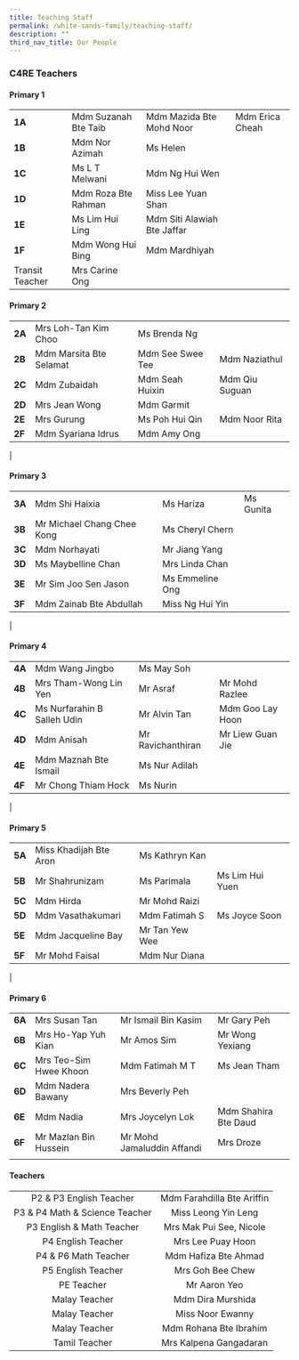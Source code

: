 ```yaml
---
title: Teaching Staff
permalink: /white-sands-family/teaching-staff/
description: ""
third_nav_title: Our People
---
```

### **C4RE Teachers**
#### **Primary 1**

|  |  |  |  |
|---|---|---|---|
| **1A** | Mdm Suzanah Bte Taib | Mdm Mazida Bte Mohd Noor | Mdm Erica Cheah |
| **1B** | Mdm Nor Azimah | Ms Helen | 
| **1C** | Ms L T Melwani | Mdm Ng Hui Wen |  |
| **1D** | Mdm Roza Bte Rahman | Miss Lee Yuan Shan | 
| **1E** | Ms Lim Hui Ling | Mdm Siti Alawiah Bte Jaffar | 
| **1F** | Mdm Wong Hui Bing | Mdm Mardhiyah |  |
| Transit Teacher | Mrs Carine Ong  |

#### **Primary 2**

|  |  |  |  |
|---|---|---|---|
| **2A** | Mrs Loh-Tan Kim Choo | Ms Brenda Ng |  |
| **2B** | Mdm Marsita Bte Selamat | Mdm See Swee Tee | Mdm Naziathul |
| **2C** | Mdm Zubaidah | Mdm Seah Huixin  | Mdm Qiu Suguan |
| **2D** | Mrs Jean Wong | Mdm Garmit |  |
| **2E** | Mrs Gurung | Ms Poh Hui Qin | Mdm Noor Rita  |
| **2F** | Mdm Syariana Idrus | Mdm Amy Ong |  |
|

#### **Primary 3**

|  |  |  |  |
|---|---|---|---|
| **3A** | Mdm Shi Haixia | Ms Hariza | Ms Gunita  |
| **3B** | Mr Michael Chang Chee Kong | Ms Cheryl Chern |  |
| **3C** | Mdm Norhayati | Mr Jiang Yang |  |
| **3D** | Ms Maybelline Chan | Mrs Linda Chan |  |
| **3E** | Mr Sim Joo Sen Jason | Ms Emmeline Ong |  |
| **3F** | Mdm Zainab Bte Abdullah | Miss Ng Hui Yin |  |
|

#### **Primary 4**

|  |  |  |  |
|---|---|---|---|
| **4A** | Mdm Wang Jingbo | Ms May Soh |  |
| **4B** | Mrs Tham-Wong Lin Yen  | Mr Asraf | Mr Mohd Razlee |
| **4C** | Ms Nurfarahin B Salleh Udin | Mr Alvin Tan | Mdm Goo Lay Hoon |
| **4D** | Mdm Anisah | Mr Ravichanthiran | Mr Liew Guan Jie |
| **4E** | Mdm Maznah Bte Ismail | Ms Nur Adilah |  |
| **4F** | Mr Chong Thiam Hock | Ms Nurin |  |
|

#### **Primary 5**

|  |  |  |  |
|---|---|---|---|
| **5A** | Miss Khadijah Bte Aron | Ms Kathryn Kan |  |
| **5B** | Mr Shahrunizam | Ms Parimala | Ms Lim Hui Yuen |
| **5C** | Mdm Hirda | Mr Mohd Raizi |  |
| **5D** | Mdm Vasathakumari | Mdm Fatimah S | Ms Joyce Soon |
| **5E** | Mdm Jacqueline Bay | Mr Tan Yew Wee |  |
| **5F** | Mr Mohd Faisal | Mdm Nur Diana |  |
|

#### **Primary 6**

|  |  |  |  |
|---|---|---|---|
| **6A** | Mrs Susan Tan | Mr Ismail Bin Kasim | Mr Gary Peh  |
| **6B** | Mrs Ho-Yap Yuh Kian | Mr Amos Sim | Mr Wong Yexiang |
| **6C** | Mrs Teo-Sim Hwee Khoon | Mdm Fatimah M T | Ms Jean Tham |
| **6D** | Mdm Nadera Bawany | Mrs Beverly Peh |  |
| **6E** | Mdm Nadia | Mrs Joycelyn Lok | Mdm Shahira Bte Daud |
| **6F** | Mr Mazlan Bin Hussein | Mr Mohd Jamaluddin Affandi | Mrs Droze  |
|  |  |  |   |



#### **Teachers**

|  |  |
|:---:|:---:|
| P2 & P3 English Teacher | Mdm Farahdilla Bte Ariffin |
| P3 & P4 Math & Science Teacher | Miss Leong Yin Leng |
| P3 English & Math Teacher | Mrs Mak Pui See, Nicole |
| P4 English Teacher | Mrs Lee Puay Hoon |
| P4 & P6 Math Teacher | Mdm Hafiza Bte Ahmad |
| P5 English Teacher | Mrs Goh Bee Chew |
| PE Teacher | Mr Aaron Yeo |
| Malay Teacher | Mdm Dira Murshida |
| Malay Teacher | Miss Noor Ewanny |
| Malay Teacher | Mdm Rohana Bte Ibrahim|
| Tamil Teacher | Mrs Kalpena Gangadaran |